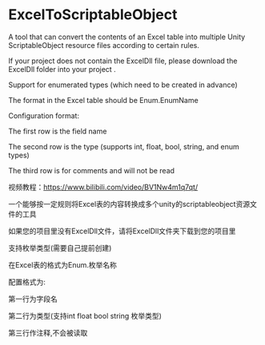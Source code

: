 # ExcelToScriptableObject
A tool that can convert the contents of an Excel table into multiple Unity ScriptableObject resource files according to certain rules.

If your project does not contain the ExcelDll file, please download the ExcelDll folder into your project .

Support for enumerated types (which need to be created in advance)

The format in the Excel table should be Enum.EnumName

Configuration format:

The first row is the field name

The second row is the type (supports int, float, bool, string, and enum types)

The third row is for comments and will not be read

视频教程：https://www.bilibili.com/video/BV1Nw4m1q7qt/

一个能够按一定规则将Excel表的内容转换成多个unity的scriptableobject资源文件的工具

如果您的项目里没有ExcelDll文件，请将ExcelDll文件夹下载到您的项目里

支持枚举类型(需要自己提前创建)

在Excel表的格式为Enum.枚举名称

配置格式为:

第一行为字段名

第二行为类型(支持int float bool string 枚举类型)

第三行作注释,不会被读取
